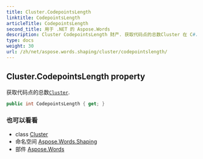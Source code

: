 ```yaml
---
title: Cluster.CodepointsLength
linktitle: CodepointsLength
articleTitle: CodepointsLength
second_title: 用于 .NET 的 Aspose.Words
description: Cluster CodepointsLength 财产. 获取代码点的总数Cluster 在 C#.
type: docs
weight: 30
url: /zh/net/aspose.words.shaping/cluster/codepointslength/
---
```

## Cluster.CodepointsLength property

获取代码点的总数[`Cluster`](../).

```csharp
public int CodepointsLength { get; }
```

### 也可以看看

* class [Cluster](../)
* 命名空间 [Aspose.Words.Shaping](../../../aspose.words.shaping/)
* 部件 [Aspose.Words](../../../)
